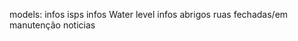 models:
    infos isps
    infos Water level
    infos abrigos
    ruas fechadas/em manutenção
    noticias
    
    